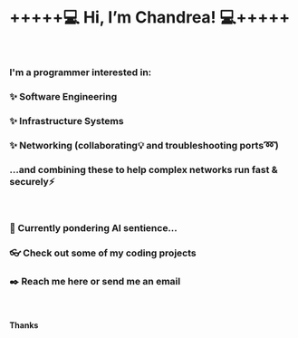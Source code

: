 # +++++💻  Hi, I’m Chandrea!  💻+++++
&nbsp;
&nbsp;
&nbsp;
### I'm a programmer interested in:
### ✨ Software Engineering
### ✨ Infrastructure Systems
### ✨ Networking (collaborating💡 and troubleshooting ports➿)
### ...and combining these to help complex networks run fast & securely⚡
&nbsp;
&nbsp;
&nbsp;
### 💭 Currently pondering AI sentience...
### 👓 Check out some of my coding projects
### ✒️ Reach me here or send me an email
&nbsp;
&nbsp;
&nbsp;
#### Thanks
